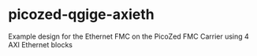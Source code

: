 # picozed-qgige-axieth
Example design for the Ethernet FMC on the PicoZed FMC Carrier using 4 AXI Ethernet blocks
